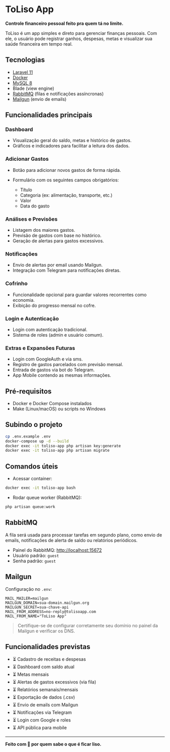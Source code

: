 # ToLiso App

**Controle financeiro pessoal feito pra quem tá no limite.**

ToLiso é um app simples e direto para gerenciar finanças pessoais. Com ele, o usuário pode registrar ganhos, despesas, metas e visualizar sua saúde financeira em tempo real.

## Tecnologias

* [Laravel 11](https://laravel.com/)
* [Docker](https://www.docker.com/)
* [MySQL 8](https://www.mysql.com/)
* Blade (view engine)
* [RabbitMQ](https://www.rabbitmq.com/) (filas e notificações assíncronas)
* [Mailgun](https://www.mailgun.com/) (envio de emails)

## Funcionalidades principais

### Dashboard

* Visualização geral do saldo, metas e histórico de gastos.
* Gráficos e indicadores para facilitar a leitura dos dados.

### Adicionar Gastos

* Botão para adicionar novos gastos de forma rápida.
* Formulário com os seguintes campos obrigatórios:

  * Título
  * Categoria (ex: alimentação, transporte, etc.)
  * Valor
  * Data do gasto

### Análises e Previsões

* Listagem dos maiores gastos.
* Previsão de gastos com base no histórico.
* Geração de alertas para gastos excessivos.

### Notificações

* Envio de alertas por email usando Mailgun.
* Integração com Telegram para notificações diretas.

### Cofrinho

* Funcionalidade opcional para guardar valores recorrentes como economia.
* Exibição do progresso mensal no cofre.

### Login e Autenticação

* Login com autenticação tradicional.
* Sistema de roles (admin e usuário comum).

### Extras e Expansões Futuras

* Login com GoogleAuth e via sms.
* Registro de gastos parcelados com previsão mensal.
* Entrada de gastos via bot do Telegram.
* App Mobile contendo as mesmas informações.

## Pré-requisitos

* Docker e Docker Compose instalados
* Make (Linux/macOS) ou scripts no Windows

## Subindo o projeto

```bash
cp .env.example .env
docker-compose up -d --build
docker exec -it toliso-app php artisan key:generate
docker exec -it toliso-app php artisan migrate
```

## Comandos úteis

* Acessar container:

```bash
docker exec -it toliso-app bash
```

* Rodar queue worker (RabbitMQ):

```bash
php artisan queue:work
```

## RabbitMQ

A fila será usada para processar tarefas em segundo plano, como envio de emails, notificações de alerta de saldo ou relatórios periódicos.

* Painel do RabbitMQ: [http://localhost:15672](http://localhost:15672)
* Usuário padrão: `guest`
* Senha padrão: `guest`

## Mailgun

Configuração no `.env`:

```
MAIL_MAILER=mailgun
MAILGUN_DOMAIN=sua-domain.mailgun.org
MAILGUN_SECRET=sua-chave-api
MAIL_FROM_ADDRESS=no-reply@tolisoapp.com
MAIL_FROM_NAME="ToLiso App"
```

> Certifique-se de configurar corretamente seu domínio no painel da Mailgun e verificar os DNS.

## Funcionalidades previstas

* ⏳ Cadastro de receitas e despesas
* ⏳ Dashboard com saldo atual
* ⏳ Metas mensais
* ⏳ Alertas de gastos excessivos (via fila)
* ⏳ Relatórios semanais/mensais
* ⏳ Exportação de dados (.csv)
* ⏳ Envio de emails com Mailgun
* ⏳ Notificações via Telegram
* ⏳ Login com Google e roles
* ⏳ API pública para mobile

---

**Feito com 💸 por quem sabe o que é ficar liso.**
